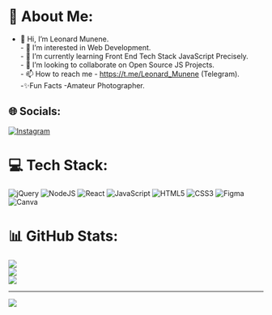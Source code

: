 # 💫 About Me:
- 👋 Hi, I’m Leonard Munene.<br>- 👀 I’m interested in Web Development.<br>- 🌱 I’m currently learning Front End Tech Stack JavaScript Precisely.<br>- 💞️ I’m looking to collaborate on Open Source JS Projects.<br>- 📫 How to reach me - https://t.me/Leonard_Munene (Telegram).<br>-✨Fun Facts -Amateur Photographer.


## 🌐 Socials:
[![Instagram](https://img.shields.io/badge/Instagram-%23E4405F.svg?logo=Instagram&logoColor=white)](https://instagram.com/_leon_munene) 


# 💻 Tech Stack:
![jQuery](https://img.shields.io/badge/jquery-%230769AD.svg?style=for-the-badge&logo=jquery&logoColor=white) ![NodeJS](https://img.shields.io/badge/node.js-6DA55F?style=for-the-badge&logo=node.js&logoColor=white) ![React](https://img.shields.io/badge/react-%2320232a.svg?style=for-the-badge&logo=react&logoColor=%2361DAFB) ![JavaScript](https://img.shields.io/badge/javascript-%23323330.svg?style=for-the-badge&logo=javascript&logoColor=%23F7DF1E) ![HTML5](https://img.shields.io/badge/html5-%23E34F26.svg?style=for-the-badge&logo=html5&logoColor=white) ![CSS3](https://img.shields.io/badge/css3-%231572B6.svg?style=for-the-badge&logo=css3&logoColor=white) 	![Figma](https://img.shields.io/badge/figma-%23F24E1E.svg?style=for-the-badge&logo=figma&logoColor=white) ![Canva](https://img.shields.io/badge/Canva-%2300C4CC.svg?style=for-the-badge&logo=Canva&logoColor=white)
# 📊 GitHub Stats:
![](https://github-readme-stats.vercel.app/api?username=LeonardMunene&theme=dark&hide_border=false&include_all_commits=false&count_private=false)<br/>
![](https://github-readme-streak-stats.herokuapp.com/?user=LeonardMunene&theme=dark&hide_border=false)<br/>
![](https://github-readme-stats.vercel.app/api/top-langs/?username=LeonardMunene&theme=dark&hide_border=false&include_all_commits=false&count_private=false&layout=compact)


---
[![](https://visitcount.itsvg.in/api?id=LeonardMunene&icon=0&color=0)](https://visitcount.itsvg.in)

<!-- Proudly created with GPRM ( https://gprm.itsvg.in ) -->
